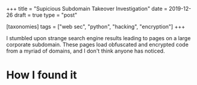 +++
title = "Supicious Subdomain Takeover Investigation"
date = 2019-12-26
draft = true
type = "post"

[taxonomies]
tags = ["web sec", "python", "hacking", "encryption"]
+++

I stumbled upon strange search engine results leading to pages on a large
corporate subdomain. These pages load obfuscated and encrypted code from a myriad
of domains, and I don't think anyone has noticed.
<!-- more -->

# How I found it
